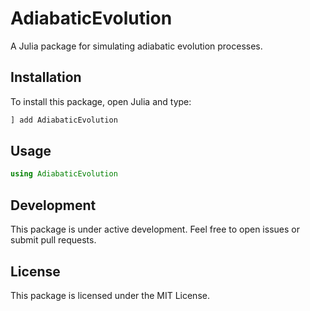 # AdiabaticEvolution

A Julia package for simulating adiabatic evolution processes.

## Installation

To install this package, open Julia and type:

```julia
] add AdiabaticEvolution
```

## Usage

```julia
using AdiabaticEvolution
```

## Development

This package is under active development. Feel free to open issues or submit pull requests.

## License

This package is licensed under the MIT License. 
